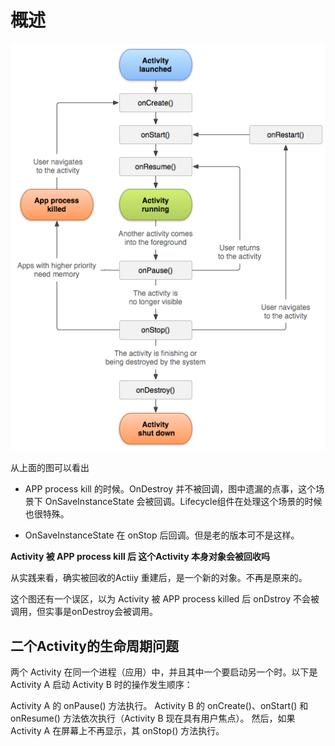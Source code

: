 # 概述

![image](assets/再说Activity的生命周期.png)


从上面的图可以看出
- APP process kill 的时候。OnDestroy 并不被回调，图中遗漏的点事，这个场景下 OnSaveInstanceState 会被回调。Lifecycle组件在处理这个场景的时候也很特殊。

- OnSaveInstanceState 在 onStop 后回调。但是老的版本可不是这样。



**Activity 被 APP process kill 后 这个Activity 本身对象会被回收吗**

从实践来看，确实被回收的Actiiy 重建后，是一个新的对象。不再是原来的。

这个图还有一个误区，以为 Activity 被 APP process killed 后  onDstroy 不会被调用，但实事是onDestroy会被调用。


## 二个Activity的生命周期问题

两个 Activity 在同一个进程（应用）中，并且其中一个要启动另一个时。以下是 Activity A 启动 Activity B 时的操作发生顺序：

Activity A 的 onPause() 方法执行。
Activity B 的 onCreate()、onStart() 和 onResume() 方法依次执行（Activity B 现在具有用户焦点）。
然后，如果 Activity A 在屏幕上不再显示，其 onStop() 方法执行。
